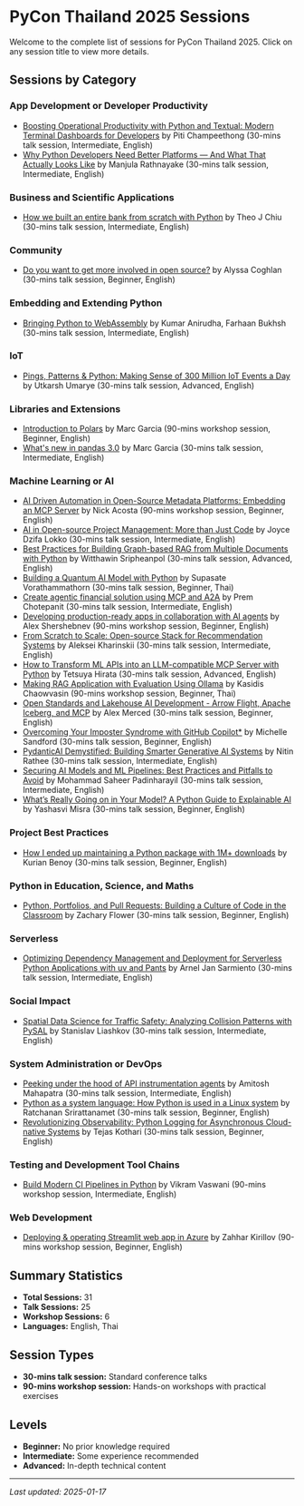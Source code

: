 # PyCon Thailand 2025 Sessions

Welcome to the complete list of sessions for PyCon Thailand 2025. Click on any session title to view more details.

## Sessions by Category


### App Development or Developer Productivity

- [Boosting Operational Productivity with Python and Textual: Modern Terminal Dashboards for Developers](champeethong-boosting-operational-productivity-with-python-and-textual-modern-terminal-dashboards-for-developers.md) by Piti Champeethong (30-mins talk session, Intermediate, English)
- [Why Python Developers Need Better Platforms — And What That Actually Looks Like](rathnayake-why-python-developers-need-better-platforms-and-what-that-actually-looks-like.md) by Manjula Rathnayake (30-mins talk session, Intermediate, English)

### Business and Scientific Applications

- [How we built an entire bank from scratch with Python](chiu-how-we-built-an-entire-bank-from-scratch-with-python.md) by Theo J Chiu (30-mins talk session, Intermediate, English)

### Community

- [Do you want to get more involved in open source?](coghlan-do-you-want-to-get-more-involved-in-open-source.md) by Alyssa Coghlan (30-mins talk session, Beginner, English)

### Embedding and Extending Python

- [Bringing Python to WebAssembly](anirudha-bringing-python-to-webassembly.md) by Kumar Anirudha, Farhaan Bukhsh (30-mins talk session, Intermediate, English)

### IoT

- [Pings, Patterns & Python: Making Sense of 300 Million IoT Events a Day](umarye-pings-patterns-python-making-sense-of-300-million-iot-events-a-day.md) by Utkarsh Umarye (30-mins talk session, Advanced, English)

### Libraries and Extensions

- [Introduction to Polars](garcia-introduction-to-polars.md) by Marc Garcia (90-mins workshop session, Beginner, English)
- [What's new in pandas 3.0](garcia-whats-new-in-pandas-30.md) by Marc Garcia (30-mins talk session, Intermediate, English)

### Machine Learning or AI

- [AI Driven Automation in Open-Source Metadata Platforms: Embedding an MCP Server](acosta-ai-driven-automation-in-open-source-metadata-platforms-embedding-an-mcp-server.md) by Nick Acosta (90-mins workshop session, Beginner, English)
- [AI in Open-source Project Management: More than Just Code](lokko-ai-in-open-source-project-management-more-than-just-code.md) by Joyce Dzifa Lokko (30-mins talk session, Intermediate, English)
- [Best Practices for Building Graph-based RAG from Multiple Documents with Python](sripheanpol-best-practices-for-building-graph-based-rag-from-multiple-documents-with-python.md) by Witthawin Sripheanpol (30-mins talk session, Advanced, English)
- [Building a Quantum AI Model with Python](vorathammathorn-building-a-quantum-ai-model-with-python.md) by Supasate Vorathammathorn (30-mins talk session, Beginner, Thai)
- [Create agentic financial solution using MCP and A2A](chotepanit-create-agentic-financial-solution-using-mcp-and-a2a.md) by Prem Chotepanit (30-mins talk session, Intermediate, English)
- [Developing production-ready apps in collaboration with AI agents](shershebnev-developing-production-ready-apps-in-collaboration-with-ai-agents.md) by Alex Shershebnev (90-mins workshop session, Beginner, English)
- [From Scratch to Scale: Open-source Stack for Recommendation Systems](kharinskii-from-scratch-to-scale-open-source-stack-for-recommendation-systems.md) by Aleksei Kharinskii (30-mins talk session, Intermediate, English)
- [How to Transform ML APIs into an LLM-compatible MCP Server with Python](hirata-how-to-transform-ml-apis-into-an-llm-compatible-mcp-server-with-python.md) by Tetsuya Hirata (30-mins talk session, Advanced, English)
- [Making RAG Application with Evaluation Using Ollama](chaowvasin-making-rag-application-with-evaluation-using-ollama.md) by Kasidis Chaowvasin (90-mins workshop session, Beginner, Thai)
- [Open Standards and Lakehouse AI Development - Arrow Flight, Apache Iceberg, and MCP](merced-open-standards-and-lakehouse-ai-development-arrow-flight-apache-iceberg-and-mcp.md) by Alex Merced (30-mins talk session, Beginner, English)
- [Overcoming Your Imposter Syndrome with GitHub Copilot*](sandford-overcoming-your-imposter-syndrome-with-github-copilot.md) by Michelle Sandford (30-mins talk session, Beginner, English)
- [PydanticAI Demystified: Building Smarter Generative AI Systems](rathee-pydanticai-demystified-building-smarter-generative-ai-systems.md) by Nitin Rathee (30-mins talk session, Intermediate, English)
- [Securing AI Models and ML Pipelines: Best Practices and Pitfalls to Avoid](padinharayil-securing-ai-models-and-ml-pipelines-best-practices-and-pitfalls-to-avoid.md) by Mohammad Saheer Padinharayil (30-mins talk session, Intermediate, English)
- [What’s Really Going on in Your Model? A Python Guide to Explainable AI](misra-whats-really-going-on-in-your-model-a-python-guide-to-explainable-ai.md) by Yashasvi Misra (30-mins talk session, Beginner, English)

### Project Best Practices

- [How I ended up maintaining a Python package with 1M+ downloads](benoy-how-i-ended-up-maintaining-a-python-package-with-1m-downloads.md) by Kurian Benoy (30-mins talk session, Beginner, English)

### Python in Education, Science, and Maths

- [Python, Portfolios, and Pull Requests: Building a Culture of Code in the Classroom](flower-python-portfolios-and-pull-requests-building-a-culture-of-code-in-the-classroom.md) by Zachary Flower (30-mins talk session, Beginner, English)

### Serverless

- [Optimizing Dependency Management and Deployment for Serverless Python Applications with uv and Pants](sarmiento-optimizing-dependency-management-and-deployment-for-serverless-python-applications-with-uv-and-pants.md) by Arnel Jan Sarmiento (30-mins talk session, Intermediate, English)

### Social Impact

- [Spatial Data Science for Traffic Safety: Analyzing Collision Patterns with PySAL](liashkov-spatial-data-science-for-traffic-safety-analyzing-collision-patterns-with-pysal.md) by Stanislav Liashkov (30-mins talk session, Intermediate, English)

### System Administration or DevOps

- [Peeking under the hood of API instrumentation agents](mahapatra-peeking-under-the-hood-of-api-instrumentation-agents.md) by Amitosh Mahapatra (30-mins talk session, Intermediate, English)
- [Python as a system language: How Python is used in a Linux system](srirattanamet-python-as-a-system-language-how-python-is-used-in-a-linux-system.md) by Ratchanan Srirattanamet (30-mins talk session, Beginner, English)
- [Revolutionizing Observability: Python Logging for Asynchronous Cloud-native Systems](kothari-revolutionizing-observability-python-logging-for-asynchronous-cloud-native-systems.md) by Tejas Kothari (30-mins talk session, Beginner, English)

### Testing and Development Tool Chains

- [Build Modern CI Pipelines in Python](vaswani-build-modern-ci-pipelines-in-python.md) by Vikram Vaswani (90-mins workshop session, Intermediate, English)

### Web Development

- [Deploying & operating Streamlit web app in Azure](kirillov-deploying-operating-streamlit-web-app-in-azure.md) by Zahhar Kirillov (90-mins workshop session, Beginner, English)


## Summary Statistics

- **Total Sessions:** 31
- **Talk Sessions:** 25
- **Workshop Sessions:** 6
- **Languages:** English, Thai

## Session Types

- **30-mins talk session:** Standard conference talks
- **90-mins workshop session:** Hands-on workshops with practical exercises

## Levels

- **Beginner:** No prior knowledge required
- **Intermediate:** Some experience recommended
- **Advanced:** In-depth technical content

---

*Last updated: 2025-01-17*

